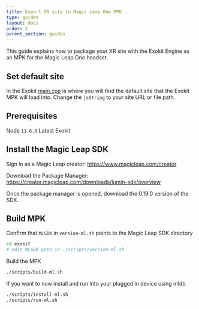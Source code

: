 ```yaml
---
title: Export XR site to Magic Leap One MPK 
type: guides
layout: docs
order: 2 
parent_section: guides 
---
```


This guide explains how to package your XR site with the Exokit Engine as an MPK for the Magic Leap One headset.

## Set default site
In the Exokit [main.cpp](https://github.com/exokitxr/exokit/blob/f10dadf0013de0a35a5e72046140a0345987ab80/main.cpp#L416) is where you will find the default site that the Exokit MPK will load into. Change the `jsString` to your site URL or file path.

## Prerequisites
Node `11.6.0`
Latest Exokit

## Install the Magic Leap SDK

Sign in as a Magic Leap creator:
https://www.magicleap.com/creator

Download the Package Manager:
https://creator.magicleap.com/downloads/lumin-sdk/overview

Once the package manager is opened, download the 0.19.0 version of the SDK.

## Build MPK

Confirm that `MLSDK` in `version-ml.sh` points to the Magic Leap SDK directory
```sh
cd exokit
# edit MLSDK path in ./scripts/version-ml.sh
```

Build the MPK
```sh
./scripts/build-ml.sh
```

If you want to now install and run into your plugged in device using mldb
```sh
./scripts/install-ml.sh
./scripts/run-ml.sh
```

